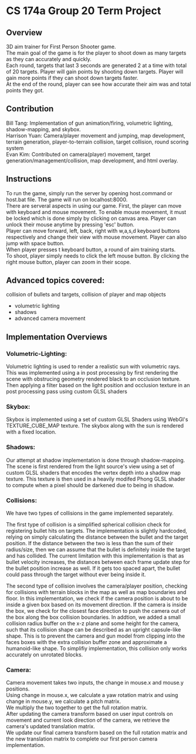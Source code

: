 # CS 174a Group 20 Term Project


## Overview
3D aim trainer for First Person Shooter game. </br>The main goal of the game is for the player to shoot down as many targets as they can accurately and quickly.
  </br>Each round, targets that last 3 seconds are generated 2 at a time with total of 20 targets. Player will gain points by shooting down targets. Player will gain more points if they can shoot down targets faster.
  </br>At the end of the round, player can see how accurate their aim was and total points they got.

## Contribution
Bill Tang: Implementation of gun animation/firing, volumetric lighting, shadow-mapping, and skybox.
  </br>Harrison Yuan: Camera/player movement and jumping, map development, terrain generation, player-to-terrain collision, target collision, round scoring system
  </br>Evan Kim: Contributed on camera(player) movement, target generation/management/collision, map development, and html overlay.

## Instructions
To run the game, simply run the server by opening host.command or host.bat file. The game will run on localhost:8000.
  </br>There are serveral aspects in using our game. First, the player can move with keyboard and mouse movement. To enable mouse movement, it must be locked which is done simply by clicking on canvas area. Player can unlock their mouse anytime by pressing 'esc' button.
  </br>Player can move forward, left, back, right with w,a,s,d keyboard buttons respectively and change their view with mouse movement. Player can also jump with space button.
  </br>When player presses t keyboard button, a round of aim training starts.
  </br>To shoot, player simply needs to click the left mouse button. By clicking the right mouse button, player can zoom in their scope.

## Advanced topics covered: </br>
collision of bullets and targets, collision of player and map objects
- volumetric lighting
- shadows
- advanced camera movement


## Implementation Overviews

### Volumetric-Lighting:
Volumetric lighting is used to render a realistic sun with volumetric rays. This was implemented using a in post processing by first rendering the scene with obstrucing geometry rendered black to an occlusion texture. Then applying a filter based on the light position and occlusion texture in an post processing pass using custom GLSL shaders

### Skybox:
Skybox is implemented using a set of custom GLSL Shaders using WebGl's TEXTURE_CUBE_MAP texture. The skybox along with the sun is rendered with a fixed location.

### Shadows:
Our attempt at shadow implementation is done through shadow-mapping. The scene is first rendered from the light source's view using a set of custom GLSL shaders that encodes the vertex depth into a shadow map texture. This texture is then used in a heavily modifed Phong GLSL shader to compute when a pixel should be darkened due to being in shadow. 

### Collisions:
We have two types of collisions in the game implemented separately.

The first type of collision is a simplified spherical collision check for registering bullet hits on targets. The implementation is slightly hardcoded, relying on simply calculating the distance between the bullet and the target position. If the distance between the two is less than the sum of their radius/size, then we can assume that the bullet is definitely inside the target and has collided. The current limitation with this implementation is that as bullet velocity increases, the distances between each frame update step for the bullet position increase as well. If it gets too spaced apart, the bullet could pass through the target without ever being inside it.

The second type of collision involves the camera/player position, checking for collisions with terrain blocks in the map as well as map boundaries and floor. In this implementation, we check if the camera position is about to be inside a given box based on its movement direction. If the camera is inside the box, we check for the closest face direction to push the camera out of the box along the box collision boundaries. In addtion, we added a small collision radius buffer on the x-z plane and some height for the camera, such that its collision shape can be described as an upright capsule-like shape. This is to prevent the camera and gun model from clipping into the faces boxes with the extra collision buffer zone and approximate a humanoid-like shape. To simplifiy implementation, this collision only works accurately on unrotated blocks. 

### Camera:
Camera movement takes two inputs, the change in mouse.x and mouse.y positions.
</br>Using change in mouse.x, we calculate a yaw rotation matrix and using change in mouse.y, we calculate a pitch matrix.
</br>We multiply the two together to get the full rotation matrix.
</br>After updating the camera transform based on user input controls on movement and current look direction of the camera, we retrieve the camera's updated translation matrix.
</br>We update our final camera transform based on the full rotation matrix and the new translation matrix to complete our first person camera implementation.

